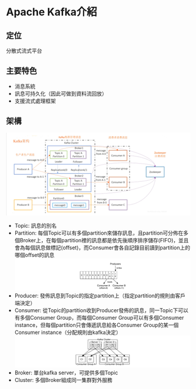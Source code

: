 # Apache Kafka介紹
## 定位
分散式流式平台

## 主要特色
- 消息系統
- 訊息可持久化（因此可做到資料流回放）
- 支援流式處理框架

## 架構
![kafka_structor.png](kafka_intro/kafka_structor.png)
- Topic: 訊息的別名
- Partition: 每個Topic可以有多個partition來儲存訊息，且partition可分佈在多個Broker上，在每個partition裡的訊息都是依先後順序排序儲存(FIFO)，並且會為每個訊息做標記(offset)，而Consumer會各自記錄目前讀到partition上的哪個offset的訊息
  ![partition_structor.png](kafka_intro/partition_structor.png)
- Producer: 發佈訊息到Topic的指定partition上（指定partition的規則由客戶端決定）
- Consumer: 從Topic的partition收到Producer發佈的訊息，同一Topic下可以有多個Consumer Group，而每個Consumer Group可以有多個Consumer instance，但每個partition只會傳遞訊息給各Consumer Group的某一個Consumer instance（分配規則由kafka決定）
  ![consumer_structor.png](kafka_intro/consumer_structor.png)
- Broker: 單台kafka server，可提供多個Topic
- Cluster: 多個Broker組成同一集群對外服務
